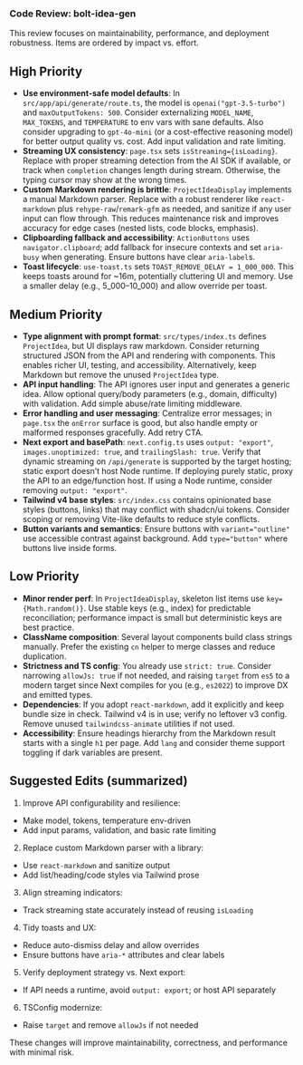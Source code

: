 ### Code Review: bolt-idea-gen

This review focuses on maintainability, performance, and deployment robustness. Items are ordered by impact vs. effort.

## High Priority

-  **Use environment-safe model defaults**: In `src/app/api/generate/route.ts`, the model is `openai("gpt-3.5-turbo")` and `maxOutputTokens: 500`. Consider externalizing `MODEL_NAME`, `MAX_TOKENS`, and `TEMPERATURE` to env vars with sane defaults. Also consider upgrading to `gpt-4o-mini` (or a cost-effective reasoning model) for better output quality vs. cost. Add input validation and rate limiting.
-  **Streaming UX consistency**: `page.tsx` sets `isStreaming={isLoading}`. Replace with proper streaming detection from the AI SDK if available, or track when `completion` changes length during stream. Otherwise, the typing cursor may show at the wrong times.
-  **Custom Markdown rendering is brittle**: `ProjectIdeaDisplay` implements a manual Markdown parser. Replace with a robust renderer like `react-markdown` plus `rehype-raw`/`remark-gfm` as needed, and sanitize if any user input can flow through. This reduces maintenance risk and improves accuracy for edge cases (nested lists, code blocks, emphasis).
-  **Clipboarding fallback and accessibility**: `ActionButtons` uses `navigator.clipboard`; add fallback for insecure contexts and set `aria-busy` when generating. Ensure buttons have clear `aria-label`s.
-  **Toast lifecycle**: `use-toast.ts` sets `TOAST_REMOVE_DELAY = 1_000_000`. This keeps toasts around for ~16m, potentially cluttering UI and memory. Use a smaller delay (e.g., 5_000–10_000) and allow override per toast.

## Medium Priority

-  **Type alignment with prompt format**: `src/types/index.ts` defines `ProjectIdea`, but UI displays raw markdown. Consider returning structured JSON from the API and rendering with components. This enables richer UI, testing, and accessibility. Alternatively, keep Markdown but remove the unused `ProjectIdea` type.
-  **API input handling**: The API ignores user input and generates a generic idea. Allow optional query/body parameters (e.g., domain, difficulty) with validation. Add simple abuse/rate limiting middleware.
-  **Error handling and user messaging**: Centralize error messages; in `page.tsx` the `onError` surface is good, but also handle empty or malformed responses gracefully. Add retry CTA.
-  **Next export and basePath**: `next.config.ts` uses `output: "export"`, `images.unoptimized: true`, and `trailingSlash: true`. Verify that dynamic streaming on `/api/generate` is supported by the target hosting; static export doesn’t host Node runtime. If deploying purely static, proxy the API to an edge/function host. If using a Node runtime, consider removing `output: "export"`.
-  **Tailwind v4 base styles**: `src/index.css` contains opinionated base styles (buttons, links) that may conflict with shadcn/ui tokens. Consider scoping or removing Vite-like defaults to reduce style conflicts.
-  **Button variants and semantics**: Ensure buttons with `variant="outline"` use accessible contrast against background. Add `type="button"` where buttons live inside forms.

## Low Priority

-  **Minor render perf**: In `ProjectIdeaDisplay`, skeleton list items use `key={Math.random()}`. Use stable keys (e.g., index) for predictable reconciliation; performance impact is small but deterministic keys are best practice.
-  **ClassName composition**: Several layout components build class strings manually. Prefer the existing `cn` helper to merge classes and reduce duplication.
-  **Strictness and TS config**: You already use `strict: true`. Consider narrowing `allowJs: true` if not needed, and raising `target` from `es5` to a modern target since Next compiles for you (e.g., `es2022`) to improve DX and emitted types.
-  **Dependencies**: If you adopt `react-markdown`, add it explicitly and keep bundle size in check. Tailwind v4 is in use; verify no leftover v3 config. Remove unused `tailwindcss-animate` utilities if not used.
-  **Accessibility**: Ensure headings hierarchy from the Markdown result starts with a single `h1` per page. Add `lang` and consider theme support toggling if dark variables are present.

## Suggested Edits (summarized)

1. Improve API configurability and resilience:

-  Make model, tokens, temperature env-driven
-  Add input params, validation, and basic rate limiting

2. Replace custom Markdown parser with a library:

-  Use `react-markdown` and sanitize output
-  Add list/heading/code styles via Tailwind prose

3. Align streaming indicators:

-  Track streaming state accurately instead of reusing `isLoading`

4. Tidy toasts and UX:

-  Reduce auto-dismiss delay and allow overrides
-  Ensure buttons have `aria-*` attributes and clear labels

5. Verify deployment strategy vs. Next export:

-  If API needs a runtime, avoid `output: export`; or host API separately

6. TSConfig modernize:

-  Raise `target` and remove `allowJs` if not needed

These changes will improve maintainability, correctness, and performance with minimal risk.
